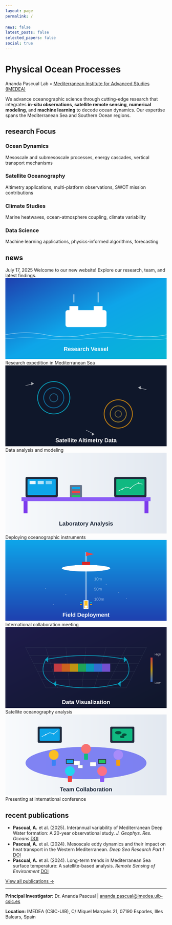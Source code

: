 ```yaml
---
layout: page
permalink: /

news: false
latest_posts: false
selected_papers: false
social: true
---
```


<div class="intro-hero">
  <h1 class="lab-title">Physical Ocean Processes</h1>
  <p class="lab-subtitle">Ananda Pascual Lab • <a href='https://imedea.uib-csic.es/'>Mediterranean Institute for Advanced Studies (IMEDEA)</a></p>
</div>

<div class="lab-overview">
  <p>We advance oceanographic science through cutting-edge research that integrates <strong>in-situ observations</strong>, <strong>satellite remote sensing</strong>, <strong>numerical modeling</strong>, and <strong>machine learning</strong> to decode ocean dynamics. Our expertise spans the Mediterranean Sea and Southern Ocean regions.</p>
</div>

## research Focus

<div class="research-areas-minimal">
  <div class="research-item">
    <h3>Ocean Dynamics</h3>
    <p>Mesoscale and submesoscale processes, energy cascades, vertical transport mechanisms</p>
  </div>
  
  <div class="research-item">
    <h3>Satellite Oceanography</h3>
    <p>Altimetry applications, multi-platform observations, SWOT mission contributions</p>
  </div>
  
  <div class="research-item">
    <h3>Climate Studies</h3>
    <p>Marine heatwaves, ocean-atmosphere coupling, climate variability</p>
  </div>
  
  <div class="research-item">
    <h3>Data Science</h3>
    <p>Machine learning applications, physics-informed algorithms, forecasting</p>
  </div>
</div>

## news

  <div class="news-item">
    <span class="news-date">July 17, 2025</span>
    <span class="news-content">Welcome to our new website! Explore our research, team, and latest findings.</span>
  </div>

<!-- Photo Gallery -->

<div class="photo-gallery">
  <div class="gallery-item">
    <img src="/assets/img/gallery/research-1.jpg" alt="Research expedition">
    <div class="gallery-caption">Research expedition in Mediterranean Sea</div>
  </div>
  <div class="gallery-item">
    <img src="/assets/img/gallery/research-2.jpg" alt="Laboratory work">
    <div class="gallery-caption">Data analysis and modeling</div>
  </div>
  <div class="gallery-item">
    <img src="/assets/img/gallery/research-3.jpg" alt="Field instruments">
    <div class="gallery-caption">Deploying oceanographic instruments</div>
  </div>
  <div class="gallery-item">
    <img src="/assets/img/gallery/research-4.jpg" alt="Team collaboration">
    <div class="gallery-caption">International collaboration meeting</div>
  </div>
  <div class="gallery-item">
    <img src="/assets/img/gallery/research-5.jpg" alt="Satellite data">
    <div class="gallery-caption">Satellite oceanography analysis</div>
  </div>
  <div class="gallery-item">
    <img src="/assets/img/gallery/research-6.jpg" alt="Conference presentation">
    <div class="gallery-caption">Presenting at international conference</div>
  </div>
</div>

## recent publications

- **Pascual, A.** et al. (2025). Interannual variability of Mediterranean Deep Water formation: A 20-year observational study. *J. Geophys. Res. Oceans* [DOI](https://doi.org/10.1029/2024JC021234)
- **Pascual, A.** et al. (2024). Mesoscale eddy dynamics and their impact on heat transport in the Western Mediterranean. *Deep Sea Research Part I* [DOI](https://doi.org/10.1016/j.dsr.2024.104567)
- **Pascual, A.** et al. (2024). Long-term trends in Mediterranean Sea surface temperature: A satellite-based analysis. *Remote Sensing of Environment* [DOI](https://doi.org/10.1016/j.rse.2024.113456)

[View all publications →](/publications/)

---

<div class="contact-footer">
  <p><strong>Principal Investigator:</strong> Dr. Ananda Pascual | <a href="mailto:ananda.pascual@imedea.uib-csic.es">ananda.pascual@imedea.uib-csic.es</a></p>
  <p><strong>Location:</strong> IMEDEA (CSIC-UIB), C/ Miquel Marquès 21, 07190 Esporles, Illes Balears, Spain</p>
</div>
